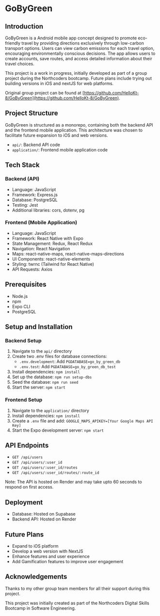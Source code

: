# GoByGreen

## Introduction

GoByGreen is a Android mobile app concept designed to promote eco-friendly travel by providing directions exclusively through low-carbon transport options. Users can view carbon emissions for each travel option, encouraging environmentally conscious decisions. The app allows users to create accounts, save routes, and access detailed information about their travel choices.

This project is a work in progress, initially developed as part of a group project during the Northcoders bootcamp. Future plans include trying out building versions in iOS and nextJS for web platforms.

Original group project can be found at [https://github.com/HelloKt-8/GoByGreen](https://github.com/HelloKt-8/GoByGreen).

## Project Structure

GoByGreen is structured as a monorepo, containing both the backend API and the frontend mobile application. This architecture was chosen to facilitate future expansion to iOS and web versions.

- `api/`: Backend API code
- `application/`: Frontend mobile application code

## Tech Stack

### Backend (API)

- Language: JavaScript
- Framework: Express.js
- Database: PostgreSQL
- Testing: Jest
- Additional libraries: cors, dotenv, pg

### Frontend (Mobile Application)

- Language: JavaScript
- Framework: React Native with Expo
- State Management: Redux, React Redux
- Navigation: React Navigation
- Maps: react-native-maps, react-native-maps-directions
- UI Components: react-native-elements
- Styling: twrnc (Tailwind for React Native)
- API Requests: Axios

## Prerequisites

- Node.js
- npm
- Expo CLI
- PostgreSQL

## Setup and Installation

### Backend Setup

1. Navigate to the `api/` directory
2. Create two .env files for database connections:
   - `.env.development`: Add `PGDATABASE=go_by_green_db`
   - `.env.test`: Add `PGDATABASE=go_by_green_db_test`
3. Install dependencies: `npm install`
4. Set up the database: `npm run setup-dbs`
5. Seed the database: `npm run seed`
6. Start the server: `npm start`

### Frontend Setup

1. Navigate to the `application/` directory
2. Install dependencies: `npm install`
3. Create a `.env` file and add: `GOOGLE_MAPS_APIKEY=[Your Google Maps API Key]`
4. Start the Expo development server: `npm start`

## API Endpoints

- `GET /api/users`
- `GET /api/users/:user_id`
- `GET /api/users/:user_id/routes`
- `GET /api/users/:user_id/routes/:route_id`

Note: The API is hosted on Render and may take upto 60 seconds to respond on first access.

## Deployment

- Database: Hosted on Supabase
- Backend API: Hosted on Render

## Future Plans

- Expand to iOS platform
- Develop a web version with NextJS
- Enhance features and user experience
- Add Gamification features to improve user engagement

## Acknowledgements

Thanks to my other group team members for all their support during this project.

This project was initially created as part of the Northcoders Digital Skills Bootcamp in Software Engineering.
